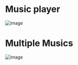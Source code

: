 # Music player
![image](https://github.com/raja67m/MusicPlayerReact/assets/106435553/f1e33bfa-8a1c-4eef-b648-a56753c1c2bd)

# Multiple Musics
![image](https://github.com/raja67m/MusicPlayerReact/assets/106435553/799328fa-5175-4800-8d30-ff5e5c36edca)

